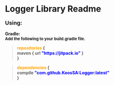 # Logger Library Readme

<p> <b> <font size=4px> Using: </font> <br>
  <br> <b> Gradle: </b>
  <br> <font size="2px"> Add the following to your build.gradle file. </font>
<p/>

<blockquote> <font color="orange"> repositories </font> {
	<br>maven { url <font color="blue"> "https://jitpack.io" </font> } 
    <br> }
</blockquote>

<blockquote> <font color="orange"> dependencies </font> {
	<br> compile <font color="blue"> "com.github.KoosSA:Logger:latest" </font>
	<br> }
</blockquote>
